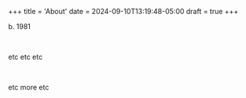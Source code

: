 +++
title = 'About'
date = 2024-09-10T13:19:48-05:00
draft = true
+++

b. 1981<br>

&nbsp;

etc etc etc

&nbsp;

etc more etc